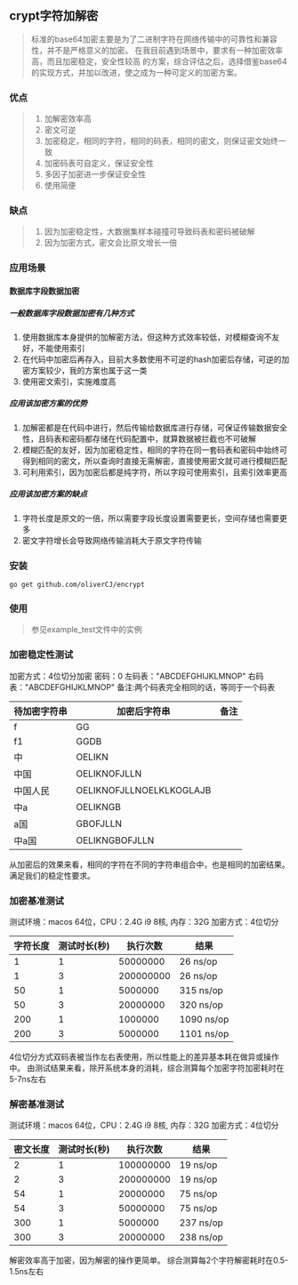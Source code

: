 ## crypt字符加解密
> 标准的base64加密主要是为了二进制字符在网络传输中的可靠性和兼容性，并不是严格意义的加密。
> 在我目前遇到场景中，要求有一种加密效率高，而且加密稳定，安全性较高
> 的方案，综合评估之后，选择借鉴base64的实现方式，并加以改进，使之成为一种可定义的加密方案。

### 优点
> 1. 加解密效率高
> 2. 密文可逆
> 3. 加密稳定，相同的字符，相同的码表，相同的密文，则保证密文始终一致
> 4. 加密码表可自定义，保证安全性
> 5. 多因子加密进一步保证安全性
> 6. 使用简便

### 缺点
> 1. 因为加密稳定性，大数据集样本碰撞可导致码表和密码被破解
> 2. 因为加密方式，密文会比原文增长一倍

### 应用场景
#### 数据库字段数据加密
##### 一般数据库字段数据加密有几种方式
1. 使用数据库本身提供的加解密方法，但这种方式效率较低，对模糊查询不友好，不能使用索引
2. 在代码中加密后再存入，目前大多数使用不可逆的hash加密后存储，可逆的加密方案较少，我的方案也属于这一类
3. 使用密文索引，实施难度高
##### 应用该加密方案的优势
1. 加解密都是在代码中进行，然后传输给数据库进行存储，可保证传输数据安全性，且码表和密码都存储在代码配置中，就算数据被拦截也不可破解
2. 模糊匹配的友好，因为加密稳定性，相同的字符在同一套码表和密码中始终可得到相同的密文，所以查询时直接无需解密，直接使用密文就可进行模糊匹配
3. 可利用索引，因为加密后都是纯字符，所以字段可使用索引，且索引效率更高
##### 应用该加密方案的缺点
1. 字符长度是原文的一倍，所以需要字段长度设置需要更长，空间存储也需要更多
2. 密文字符增长会导致网络传输消耗大于原文字符传输

### 安装
```
go get github.com/oliverCJ/encrypt
```

### 使用
> 参见example_test文件中的实例

### 加密稳定性测试
加密方式：4位切分加密
密码：0
左码表："ABCDEFGHIJKLMNOP"
右码表："ABCDEFGHIJKLMNOP"
备注:两个码表完全相同的话，等同于一个码表

|  待加密字符串 | 加密后字符串  | 备注  |
| ------------ | ------------ | ------------ |
|  f | GG  |   |
|  f1 | GGDB  |   |
|  中 | OELIKN  |   |
|  中国 | OELIKNOFJLLN  |   |
|  中国人民 | OELIKNOFJLLNOELKLKOGLAJB  |   |
|  中a | OELIKNGB  |   |
|  a国 | GBOFJLLN  |   |
|  中a国 | OELIKNGBOFJLLN  |   |

从加密后的效果来看，相同的字符在不同的字符串组合中，也是相同的加密结果。满足我们的稳定性要求。

### 加密基准测试
测试环境：macos 64位，CPU：2.4G i9 8核, 内存：32G
加密方式：4位切分

|  字符长度 | 测试时长(秒)  | 执行次数  | 结果  |
| ------------ | ------------ | ------------ | ------------ |
| 1  | 1  | 50000000  |  26 ns/op |
| 1  | 3  | 200000000  |  26 ns/op |
| 50  | 1  | 5000000  | 315 ns/op  |
| 50  | 3  | 20000000  | 320 ns/op  |
| 200  | 1  | 1000000  | 1090 ns/op  |
| 200  | 3  | 5000000  | 1101 ns/op  |
4位切分方式双码表被当作左右表使用，所以性能上的差异基本耗在做异或操作中。
由测试结果来看，除开系统本身的消耗，综合测算每个加密字符加密耗时在5-7ns左右

### 解密基准测试
测试环境：macos 64位，CPU：2.4G i9 8核, 内存：32G
加密方式：4位切分

|  密文长度 | 测试时长(秒)  | 执行次数  | 结果  |
| ------------ | ------------ | ------------ | ------------ |
| 2  | 1  | 100000000  |  19 ns/op |
| 2  | 3  | 200000000  |  19 ns/op |
| 54  | 1  | 20000000  |  75 ns/op |
| 54  | 3  | 50000000  |  75 ns/op |
| 300  | 1  | 5000000  | 237 ns/op  |
| 300  | 3  | 20000000  | 238 ns/op  |

解密效率高于加密，因为解密的操作更简单。
综合测算每2个字符解密耗时在0.5-1.5ns左右